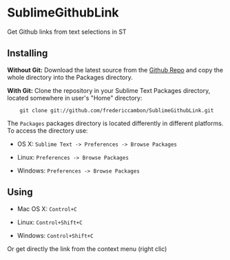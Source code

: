 # SublimeGithubLink

Get Github links from text selections in ST

## Installing

**Without Git:** Download the latest source from the [Github Repo](http://github.com/fredericcambon/SublimeGithubLink) and copy the whole directory into the Packages directory.

**With Git:** Clone the repository in your Sublime Text Packages directory, located somewhere in user's "Home" directory:

```shell
    git clone git://github.com/fredericcambon/SublimeGithubLink.git
```

The `Packages` packages directory is located differently in different platforms. To access the directory use:

* OS X: `Sublime Text -> Preferences -> Browse Packages`

* Linux: `Preferences -> Browse Packages`

* Windows: `Preferences -> Browse Packages`

## Using

* Mac OS X: ```Control+C```

* Linux: ```Control+Shift+C```

* Windows: ```Control+Shift+C```


Or get directly the link from the context menu (right clic)
